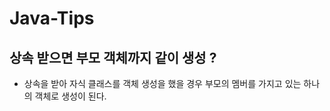 # Java-Tips

## 상속 받으면 부모 객체까지 같이 생성 ?
 - 상속을 받아 자식 클래스를 객체 생성을 했을 경우 부모의 멤버를 가지고 있는 하나의 객체로 생성이 된다.
